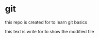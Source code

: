 # git
this repo is created for to learn git basics

this text is write for to show the modified file